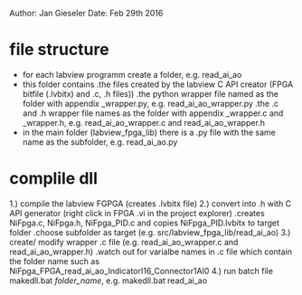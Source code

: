 Author: Jan Gieseler
Date: Feb 29th 2016


# file structure
- for each labview programm create a folder, e.g. read_ai_ao
- this folder contains
    .the files created by the labview C API creator (FPGA bitfile (.lvbitx) and .c, .h files))
    .the python wrapper file named as the folder with appendix _wrapper.py, e.g. read_ai_ao_wrapper.py
    .the .c and .h wrapper file names as the folder with appendix _wrapper.c and _wrapper.h, e.g. read_ai_ao_wrapper.c and read_ai_ao_wrapper.h
- in the main folder (labview_fpga_lib) there is a .py file with the same name as the subfolder, e.g. read_ai_ao.py


# complile dll
1.) compile the labview FGPGA (creates .lvbitx file) 
2.) convert into .h with C API generator (right click in FPGA .vi in the project explorer)
    .creates NiFpga.c, NiFpga.h, NiFpga_PID.c and copies NiFpga_PID.lvbitx to target folder
    .choose subfolder as target (e.g. src/labview_fpga_lib/read_ai_ao)
3.) create/ modify wrapper .c file (e.g. read_ai_ao_wrapper.c and read_ai_ao_wrapper.h)
    .watch out for varialbe names in .c file which contain the folder name such as NiFpga_FPGA_read_ai_ao_IndicatorI16_Connector1AI0
4.) run batch file makedll.bat *folder_name*, e.g. makedll.bat read_ai_ao


